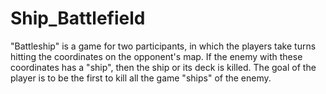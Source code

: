 # Ship_Battlefield 
"Battleship" is a game for two participants, in which the players take turns hitting the coordinates on the opponent's map.
If the enemy with these coordinates has a "ship", then the ship or its deck is killed.
The goal of the player is to be the first to kill all the game "ships" of the enemy.
